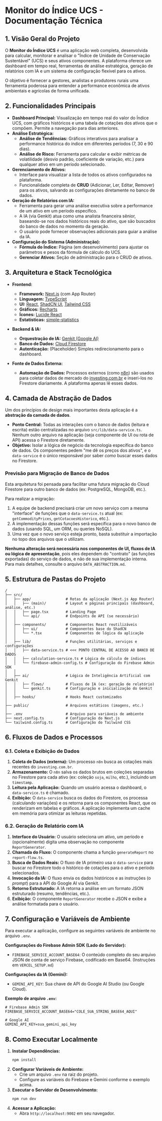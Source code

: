 # Monitor do Índice UCS - Documentação Técnica

## 1. Visão Geral do Projeto

O **Monitor do Índice UCS** é uma aplicação web completa, desenvolvida para calcular, monitorar e analisar o "Índice de Unidade de Conservação Sustentável" (UCS) e seus ativos componentes. A plataforma oferece um dashboard em tempo real, ferramentas de análise estratégica, geração de relatórios com IA e um sistema de configuração flexível para os ativos.

O objetivo é fornecer a gestores, analistas e produtores rurais uma ferramenta poderosa para entender a performance econômica de ativos ambientais e agrícolas de forma unificada.

## 2. Funcionalidades Principais

- **Dashboard Principal:** Visualização em tempo real do valor do Índice UCS, com gráficos históricos e uma tabela de cotações dos ativos que o compõem. Permite a navegação para dias anteriores.
- **Análise Estratégica:**
  - **Análise de Tendências:** Gráficos interativos para analisar a performance histórica do índice em diferentes períodos (7, 30 e 90 dias).
  - **Análise de Risco:** Ferramenta para calcular e exibir métricas de volatilidade (desvio padrão, coeficiente de variação, etc.) para qualquer ativo em um período selecionado.
- **Gerenciamento de Ativos:**
  - Interface para visualizar a lista de todos os ativos configurados na plataforma.
  - Funcionalidade completa de **CRUD** (Adicionar, Ler, Editar, Remover) para os ativos, salvando as configurações diretamente no banco de dados.
- **Geração de Relatórios com IA:**
  - Ferramenta para gerar uma análise executiva sobre a performance de um ativo em um período específico.
  - A IA (via Genkit) atua como uma analista financeira sênior, baseando-se nos dados históricos reais do ativo, que são buscados do banco de dados no momento da geração.
  - O usuário pode fornecer observações adicionais para guiar a análise da IA.
- **Configuração do Sistema (Administração):**
  - **Fórmula do Índice:** Página (em desenvolvimento) para ajustar os parâmetros e pesos da fórmula de cálculo do UCS.
  - **Gerenciar Ativos:** Seção de administração para o CRUD de ativos.

## 3. Arquitetura e Stack Tecnológica

- **Frontend:**
  - **Framework:** [Next.js](https://nextjs.org/) (com App Router)
  - **Linguagem:** [TypeScript](https://www.typescriptlang.org/)
  - **UI:** [React](https://react.dev/), [ShadCN UI](https://ui.shadcn.com/), [Tailwind CSS](https://tailwindcss.com/)
  - **Gráficos:** [Recharts](https://recharts.org/)
  - **Ícones:** [Lucide React](https://lucide.dev/)
  - **Estatísticas:** [simple-statistics](https://simplestatistics.org/)

- **Backend & IA:**
  - **Orquestração de IA:** [Genkit (Google AI)](https://firebase.google.com/docs/genkit)
  - **Banco de Dados:** [Cloud Firestore](https://firebase.google.com/docs/firestore)
  - **Autenticação:** (Placeholder) Simples redirecionamento para o dashboard.

- **Fonte de Dados Externa:**
  - **Automação de Dados:** Processos externos (como [n8n](https://n8n.io/)) são usados para coletar dados de mercado do [investing.com.br](https://br.investing.com/) e inseri-los no Firestore diariamente. A plataforma apenas lê esses dados.

## 4. Camada de Abstração de Dados

Um dos princípios de design mais importantes desta aplicação é a **abstração da camada de dados**.

- **Ponto Central:** Todas as interações com o banco de dados (leitura e escrita) estão centralizadas no arquivo `src/lib/data-service.ts`. Nenhum outro arquivo na aplicação (seja componente de UI ou rota de API) acessa o Firestore diretamente.
- **Objetivo:** Isolar a lógica de negócio da tecnologia específica do banco de dados. Os componentes pedem "me dê os preços dos ativos", e o `data-service` é o único responsável por saber *como* buscar esses dados no Firestore.

### **Previsão para Migração de Banco de Dados**
Esta arquitetura foi pensada para facilitar uma futura migração do Cloud Firestore para outro banco de dados (ex: PostgreSQL, MongoDB, etc.).

Para realizar a migração:
1. A equipe de backend precisará criar um novo serviço com a mesma "interface" de funções que o `data-service.ts` atual (ex: `getCommodityPrices`, `getCotacoesHistorico`, etc.).
2. A implementação dessas funções será específica para o novo banco de dados (usando SQL, um ORM, ou queries NoSQL).
3. Uma vez que o novo serviço esteja pronto, basta substituir a importação no topo dos arquivos que o utilizam.

**Nenhuma alteração será necessária nos componentes de UI, fluxos de IA ou lógica de apresentação**, pois eles dependem do "contrato" (as funções exportadas) do serviço de dados, e não de sua implementação interna. Para mais detalhes, consulte o arquivo `DATA_ABSTRACTION.md`.

## 5. Estrutura de Pastas do Projeto
```
/
├── src/
│   ├── app/                # Rotas da aplicação (Next.js App Router)
│   │   ├── (main)/         # Layout e páginas principais (dashboard, análise, etc.)
│   │   ├── page.tsx        # Landing Page
│   │   └── api/            # Endpoints de API (se necessário)
│   │
│   ├── components/         # Componentes React reutilizáveis
│   │   ├── ui/             # Componentes base do ShadCN
│   │   └── *.tsx           # Componentes de lógica da aplicação
│   │
│   ├── lib/                # Funções utilitárias, serviços e configurações
│   │   ├── data-service.ts # <<< PONTO CENTRAL DE ACESSO AO BANCO DE DADOS
│   │   ├── calculation-service.ts # Lógica de cálculo de índices
│   │   └── firebase-admin-config.ts # Configuração do Firebase Admin SDK
│   │
│   ├── ai/                 # Lógica de Inteligência Artificial com Genkit
│   │   ├── flows/          # Fluxos de IA (ex: geração de relatório)
│   │   └── genkit.ts       # Configuração e inicialização do Genkit
│   │
│   ├── hooks/              # Hooks React customizados
│
├── public/                 # Arquivos estáticos (imagens, etc.)
│
├── .env                    # Arquivo para variáveis de ambiente
├── next.config.ts          # Configuração do Next.js
└── tailwind.config.ts      # Configuração do Tailwind CSS
```

## 6. Fluxos de Dados e Processos

### 6.1. Coleta e Exibição de Dados

1.  **Coleta de Dados (externa):** Um processo `n8n` busca as cotações mais recentes do `investing.com.br`.
2.  **Armazenamento:** O `n8n` salva os dados brutos em coleções separadas no Firestore para cada ativo (ex: coleção `soja`, `milho`, etc.), incluindo um `timestamp`.
3.  **Leitura pela Aplicação:** Quando um usuário acessa o dashboard, o `data-service.ts` é chamado.
4.  **Exibição:** O `data-service` busca os dados do Firestore, os processa (calculando variações) e os retorna para os componentes React, que os renderizam em tabelas e gráficos. A aplicação implementa um cache em memória para otimizar as leituras repetidas.

### 6.2. Geração de Relatório com IA

1.  **Interface do Usuário:** O usuário seleciona um ativo, um período e (opcionalmente) digita uma observação no componente `ReportGenerator`.
2.  **Chamada do Fluxo:** O componente chama a função `generateReport` no `report-flow.ts`.
3.  **Busca de Dados Reais:** O fluxo de IA primeiro usa o `data-service` para buscar no Firestore todo o histórico de cotações para o ativo e período selecionados.
4.  **Invocação da IA:** O fluxo envia os dados históricos e as instruções (o *prompt*) para a API do Google AI via Genkit.
5.  **Retorno Estruturado:** A IA retorna a análise em um formato JSON estruturado (resumo, tendências, etc.).
6.  **Exibição:** O componente `ReportGenerator` recebe o JSON e exibe a análise formatada para o usuário.

## 7. Configuração e Variáveis de Ambiente

Para executar a aplicação, configure as seguintes variáveis de ambiente no arquivo `.env`.

**Configurações do Firebase Admin SDK (Lado do Servidor):**
- `FIREBASE_SERVICE_ACCOUNT_BASE64`: O conteúdo completo do seu arquivo JSON de conta de serviço Firebase, codificado em Base64. (Instruções em `VERCEL_SETUP.md`)

**Configurações da IA (Gemini):**
- `GEMINI_API_KEY`: Sua chave de API do Google AI Studio (ou Google Cloud).

**Exemplo de arquivo `.env`:**
```
# Firebase Admin SDK
FIREBASE_SERVICE_ACCOUNT_BASE64="COLE_SUA_STRING_BASE64_AQUI"

# Google AI
GEMINI_API_KEY=sua_gemini_api_key
```

## 8. Como Executar Localmente

1.  **Instalar Dependências:**
    ```bash
    npm install
    ```
2.  **Configurar Variáveis de Ambiente:**
    - Crie um arquivo `.env` na raiz do projeto.
    - Configure as variáveis do Firebase e Gemini conforme o exemplo acima.
3.  **Executar o Servidor de Desenvolvimento:**
    ```bash
    npm run dev
    ```
4.  **Acessar a Aplicação:**
    - Abra `http://localhost:9002` em seu navegador.
